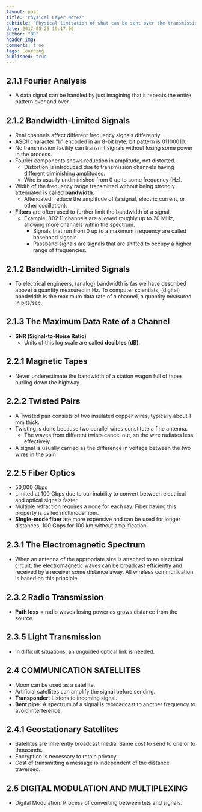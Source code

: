 ```yaml
---
layout: post
title: "Physical Layer Notes"
subtitle: "Physical limitation of what can be sent over the transmission channel."
date: 2017-05-25 19:17:00
author: "8D"
header-img: 
comments: true
tags: Learning
published: true
---
```


## 2.1.1 Fourier Analysis
- A data signal can be handled by just imagining that it repeats the entire pattern over and over.

## 2.1.2 Bandwidth-Limited Signals
- Real channels affect different frequency signals differently.
- ASCII character "b" encoded in an 8-bit byte; bit pattern is 01100010.
- No transmission facility can transmit signals without losing some power in the process.
- Fourier components shows reduction in amplitude, not distorted.
	- Distortion is introduced due to transmission channels having different diminishing amplitudes.
	- Wire is usually undiminished from 0 up to some frequency (Hz).
- Width of the frequency range transmitted without being strongly attenuated is called **bandwidth**. 
	- Attenuated: reduce the amplitude of (a signal, electric current, or other oscillation).
- **Filters** are often used to further limit the bandwidth of a signal.
	- Example: 802.11 channels are allowed roughly up to 20 MHz, allowing more channels within the spectrum.
		- Signals that run from 0 up to a maximum frequency are called baseband signals.
		- Passband signals are signals that are shifted to occupy a higher range of frequencies.
            
## 2.1.2 Bandwidth-Limited Signals
- To electrical engineers, (analog) bandwidth is (as we have described above) a quantity measured in Hz. To computer scientists, (digital) bandwidth is the maximum data rate of a channel, a quantity measured in bits/sec.

## 2.1.3 The Maximum Data Rate of a Channel
- **SNR (Signal-to-Noise Ratio)**
	- Units of this log scale are called **decibles (dB)**.
    
## 2.2.1 Magnetic Tapes
- Never underestimate the bandwidth of a station wagon full of tapes hurling down the highway.

## 2.2.2 Twisted Pairs
- A Twisted pair consists of two insulated copper wires, typically about 1 mm thick.
- Twisting is done because two parallel wires constitute a fine antenna.
	- The waves from different twists cancel out, so the wire radiates less effectively.
- A  signal is usually carried as the difference in voltage between the two wires in the pair.

## 2.2.5 Fiber Optics
- 50,000 Gbps
- Limited at 100 Gbps due to our inability to convert between electrical and optical signals faster.
- Multiple refraction requires a node for each ray. Fiber having this property is called multinode fiber.
- **Single-mode fiber** are more expensive and can be used for longer distances. 100 Gbps for 100 km without amplification.

## 2.3.1 The Electromagnetic Spectrum
- When an antenna of the appropriate size is attached to an electrical circuit, the electromagnetic waves can be broadcast efficiently and received by a receiver some distance away. All wireless communication is based on this principle.

## 2.3.2 Radio Transmission
- **Path loss** = radio waves losing power as grows distance from the source.

## 2.3.5 Light Transmission
- In difficult situations, an unguided optical link is needed.

## 2.4 COMMUNICATION SATELLITES
- Moon can be used as a satellite.
- Artificial satellites can amplify the signal before sending.
- **Transponder:** Listens to incoming signal.
- **Bent pipe:** A spectrum of a signal is rebroadcast to another frequency to avoid interference.

## 2.4.1 Geostationary Satellites
- Satellites are inherently broadcast media. Same cost to send to one or to thousands.
- Encryption is necessary to retain privacy.
- Cost of transmitting a message is independent of the distance traversed.

## 2.5 DIGITAL MODULATION AND MULTIPLEXING
- Digital Modulation: Process of converting between bits and signals.
